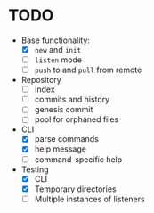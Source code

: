# TODO

+ Base functionality:
  - [x] `new` and `init`
  - [ ] `listen` mode
  - [ ] `push` to and `pull` from remote

+ Repository
  - [ ] index
  - [ ] commits and history
  - [ ] genesis commit
  - [ ] pool for orphaned files

+ CLI
  - [x] parse commands
  - [x] help message
  - [ ] command-specific help

+ Testing
  - [x] CLI
  - [x] Temporary directories
  - [ ] Multiple instances of listeners
